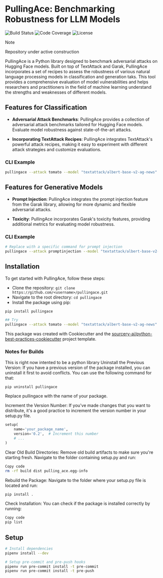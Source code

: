# PullingAce: Benchmarking Robustness for LLM Models

![Build Status](https://img.shields.io/badge/build-passing-brightgreen)
![Code Coverage](https://img.shields.io/badge/coverage-100%25-brightgreen)
![License](https://img.shields.io/badge/license-MIT-blue)

> [!NOTE]
> Repository under active construction

PullingAce is a Python library designed to benchmark adversarial attacks on Hugging Face models. Built on top of TextAttack and Garak, PullingAce incorporates a set of recipes to assess the robustness of various natural language processing models in classification and generation taks. This tool provides a comprehensive evaluation of model vulnerabilities and helps researchers and practitioners in the field of machine learning understand the strengths and weaknesses of different models.

## Features for Classification

- **Adversarial Attack Benchmarks**: PullingAce provides a collection of adversarial attack benchmarks tailored for Hugging Face models. Evaluate model robustness against state-of-the-art attacks.

- **Incorporating TextAttack Recipes**: PullingAce integrates TextAttack's powerful attack recipes, making it easy to experiment with different attack strategies and customize evaluations.

### CLI Example
```bash
pullingace --attack tomato --model "textattack/albert-base-v2-ag-news" --dataset "ag_news" --num-examples 5
```


## Features for Generative Models

- **Prompt Injection**: PullingAce integrates the prompt injection feature from the Garak library, allowing for more dynamic and flexible adversarial attacks.

- **Toxicity**: PullingAce incorporates Garak's toxicity features, providing additional metrics for evaluating model robustness.

### CLI Example
```bash
# Replace with a specific command for prompt injection
pullingace --attack promptinjection --model "textattack/albert-base-v2-ag-news" 
```

## Installation

To get started with PullingAce, follow these steps:

- Clone the repository: `git clone https://github.com/<username>/pullingace.git`
- Navigate to the root directory: `cd pullingace`
- Install the package using pip:

```bash
pip install pullingace

## Try
pullingace --attack tomato --model "textattack/albert-base-v2-ag-news" --dataset "ag_news" --num-examples 5

```

This package was created with Cookiecutter and the [sourcery-ai/python-best-practices-cookiecutter](https://github.com/sourcery-ai/python-best-practices-cookiecutter) project template.



### Notes for Builds

This is right now intented to be a python library 
Uninstall the Previous Version: If you have a previous version of the package installed, you can uninstall it first to avoid conflicts. You can use the following command for that:

```bash
pip uninstall pullingace
```
Replace  pullingace with the name of your package.

Increment the Version Number: If you've made changes that you want to distribute, it's a good practice to increment the version number in your setup.py file.

```python
setup(
    name='your_package_name',
    version='0.2',  # Increment this number
    # ...
)
```
Clear Old Build Directories: Remove old build artifacts to make sure you're starting fresh. Navigate to the folder containing setup.py and run:

```bash
Copy code
rm -rf build dist pulling_ace.egg-info
```


Rebuild the Package: Navigate to the folder where your setup.py file is located and run:

```bash
pip install .
```

Check Installation: You can check if the package is installed correctly by running:

```bash
Copy code
pip list
```

## Setup
```sh
# Install dependencies
pipenv install --dev

# Setup pre-commit and pre-push hooks
pipenv run pre-commit install -t pre-commit
pipenv run pre-commit install -t pre-push